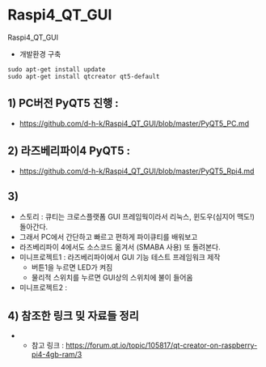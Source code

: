 # Raspi4_QT_GUI
Raspi4_QT_GUI

- 개발환경 구축
```
sudo apt-get install update
sudo apt-get install qtcreator qt5-default

```



 ## 1) PC버전 PyQT5 진행 :  
   - https://github.com/d-h-k/Raspi4_QT_GUI/blob/master/PyQT5_PC.md
 ## 2) 라즈베리파이4 PyQT5 : 
   - https://github.com/d-h-k/Raspi4_QT_GUI/blob/master/PyQT5_Rpi4.md
 ## 3) 
 - 스토리 : 큐티는 크로스플랫폼 GUI 프레임웍이라서 리눅스, 윈도우(심지어 맥도!) 돌아간다.
 - 그래서 PC에서 간단하고 빠르고 편하게 파이큐티를 배워보고
 - 라즈베리파이 4에서도 소스코드 옮겨서 (SMABA 사용) 또 돌려본다.
 - 미니프로젝트1 : 라즈베리파이에서 GUI 기능 테스트 프레임워크 제작 
   - 버튼1을 누르면 LED가 켜짐
   - 물리적 스위치를 누르면 GUI상의 스위치에 불이 들어옴
 - 미니프로젝트2 : 
 ## 4) 참조한 링크 밎 자료들 정리
   - - 참고 링크 : https://forum.qt.io/topic/105817/qt-creator-on-raspberry-pi4-4gb-ram/3

